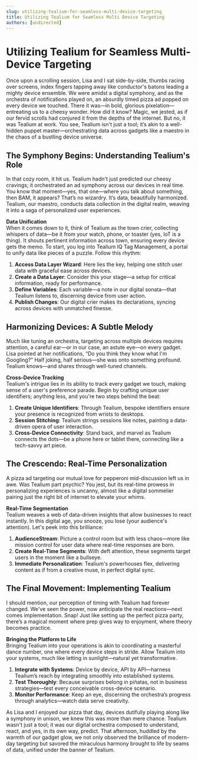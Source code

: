 ```yaml
---
slug: utilizing-tealium-for-seamless-multi-device-targeting
title: Utilizing Tealium for Seamless Multi Device Targeting
authors: [undirected]
---
```



# Utilizing Tealium for Seamless Multi-Device Targeting

Once upon a scrolling session, Lisa and I sat side-by-side, thumbs racing over screens, index fingers tapping away like conductor's batons leading a mighty device ensemble. We were amidst a digital symphony, and as the orchestra of notifications played on, an absurdly timed pizza ad popped on every device we touched. There it was—in bold, glorious pixelation—entreating us to a cheesy wonder. How did it know? Magic, we jested, as if our fervid scrolls had conjured it from the depths of the internet. But no, it was Tealium at work. You see, Tealium isn't just a tool; it’s akin to a well-hidden puppet master—orchestrating data across gadgets like a maestro in the chaos of a bustling device universe.

## The Symphony Begins: Understanding Tealium's Role

In that cozy room, it hit us. Tealium hadn't just predicted our cheesy cravings; it orchestrated an ad symphony across our devices in real time. You know that moment—yes, that one—where you talk about something, then BAM, it appears? That’s no wizardry. It’s data, beautifully harmonized. Tealium, our maestro, conducts data collection in the digital realm, weaving it into a saga of personalized user experiences.

**Data Unification**  
When it comes down to it, think of Tealium as the town crier, collecting whispers of data—be it from your watch, phone, or toaster (yes, IoT is a thing). It shouts pertinent information across town, ensuring every device gets the memo. To start, you log into Tealium IQ Tag Management, a portal to unify data like pieces of a puzzle. Follow this rhythm:

1. **Access Data Layer Wizard**: Here lies the key, helping one stitch user data with graceful ease across devices.
2. **Create a Data Layer**: Consider this your stage—a setup for critical information, ready for performance.
3. **Define Variables**: Each variable—a note in our digital sonata—that Tealium listens to, discerning device from user action.
4. **Publish Changes**: Our digital crier makes its declarations, syncing across devices with unmatched finesse.

## Harmonizing Devices: A Subtle Melody

Much like tuning an orchestra, targeting across multiple devices requires attention, a careful ear—or in our case, an astute eye—on every gadget. Lisa pointed at her notifications, “Do you think they know what I'm Googling?” Half joking, half serious—she was onto something profound. Tealium knows—and shares through well-tuned channels.

**Cross-Device Tracking**  
Tealium's intrigue lies in its ability to track every gadget we touch, making sense of a user's preference parade. Begin by crafting unique user identifiers; anything less, and you're two steps behind the beat:

1. **Create Unique Identifiers**: Through Tealium, bespoke identifiers ensure your presence is recognized from wrists to desktops.
2. **Session Stitching**: Tealium strings sessions like notes, painting a data-driven opera of user interaction.
3. **Cross-Device Connectivity**: Stand back, and marvel as Tealium connects the dots—be a phone here or tablet there, connecting like a tech-savvy art piece.

## The Crescendo: Real-Time Personalization

A pizza ad targeting our mutual love for pepperoni mid-discussion left us in awe. Was Tealium part psychic? You jest, but its real-time prowess in personalizing experiences is uncanny, almost like a digital sommelier pairing just the right bit of internet to elevate your whims.

**Real-Time Segmentation**  
Tealium weaves a web of data-driven insights that allow businesses to react instantly. In this digital age, you snooze, you lose (your audience's attention). Let's peek into this brilliance:

1. **AudienceStream**: Picture a control room but with less chaos—more like mission control for user data where real-time responses are born.
2. **Create Real-Time Segments**: With deft attention, these segments target users in the moment like a bullseye.
3. **Immediate Personalization**: Tealium's powerhouses flex, delivering content as if from a creative muse, in perfect digital sync.

## The Final Movement: Implementing Tealium

I should mention, our perception of timing with Tealium had forever changed. We've seen the power, now anticipate the real reactions—next comes implementation. Snap! Just like setting up the perfect pizza party, there’s a magical moment where prep gives way to enjoyment, where theory becomes practice.

**Bringing the Platform to Life**  
Bringing Tealium into your operations is akin to coordinating a masterful dance number, one where every device steps in stride. Allow Tealium into your systems, much like letting in sunlight—natural yet transformative.

1. **Integrate with Systems**: Device by device, API by API—harness Tealium’s reach by integrating smoothly into established systems.
2. **Test Thoroughly**: Because surprises belong in piñatas, not in business strategies—test every conceivable cross-device scenario.
3. **Monitor Performance**: Keep an eye, discerning the orchestra’s progress through analytics—watch data serve creativity.

As Lisa and I enjoyed our pizza that day, devices dutifully playing along like a symphony in unison, we knew this was more than mere chance. Tealium wasn't just a tool; it was our digital orchestra composed to understand, react, and yes, in its own way, predict. That afternoon, huddled by the warmth of our gadget glow, we not only observed the brilliance of modern-day targeting but savored the miraculous harmony brought to life by seams of data, unified under the banner of Tealium.